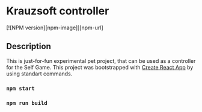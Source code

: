 Krauzsoft controller
===================

[![NPM version][npm-image]][npm-url]

## Description

This is just-for-fun experimental pet project, that can be used as a controller for the Self Game.
This project was bootstrapped with [Create React App](https://github.com/facebook/create-react-app) by using standart commands.

### `npm start`

### `npm run build`
